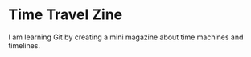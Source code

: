 # Time Travel Zine
I am learning Git by creating a mini magazine about time machines and timelines.
